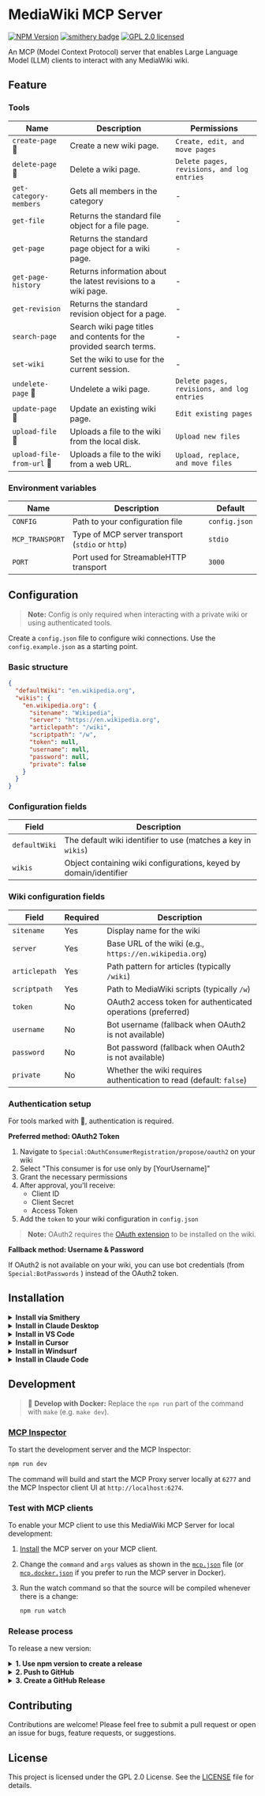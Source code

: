 # MediaWiki MCP Server
[![NPM Version](https://img.shields.io/npm/v/%40professional-wiki%2Fmediawiki-mcp-server?color=red)](https://www.npmjs.com/package/@professional-wiki/mediawiki-mcp-server) [![smithery badge](https://smithery.ai/badge/@ProfessionalWiki/mediawiki-mcp-server)](https://smithery.ai/server/@ProfessionalWiki/mediawiki-mcp-server) [![GPL 2.0 licensed](https://img.shields.io/npm/l/%40professional-wiki%2Fmediawiki-mcp-server)](./LICENSE)

An MCP (Model Context Protocol) server that enables Large Language Model (LLM) clients to interact with any MediaWiki wiki.

## Feature

### Tools

| Name | Description | Permissions |
|---|---|---|
| `create-page` 🔐 | Create a new wiki page. | `Create, edit, and move pages` |
| `delete-page` 🔐 | Delete a wiki page. | `Delete pages, revisions, and log entries` |
| `get-category-members` | Gets all members in the category | - |
| `get-file` | Returns the standard file object for a file page. | - |
| `get-page` | Returns the standard page object for a wiki page. | - |
| `get-page-history` | Returns information about the latest revisions to a wiki page. | - |
| `get-revision` | Returns the standard revision object for a page. | - |
| `search-page` | Search wiki page titles and contents for the provided search terms. | - |
| `set-wiki` | Set the wiki to use for the current session. | - |
| `undelete-page` 🔐 | Undelete a wiki page. | `Delete pages, revisions, and log entries` |
| `update-page` 🔐 | Update an existing wiki page. | `Edit existing pages` |
| `upload-file` 🔐 | Uploads a file to the wiki from the local disk. | `Upload new files` |
| `upload-file-from-url` 🔐 | Uploads a file to the wiki from a web URL. | `Upload, replace, and move files` |

### Environment variables
| Name | Description | Default |
|---|---|---|
| `CONFIG` | Path to your configuration file | `config.json` |
| `MCP_TRANSPORT` | Type of MCP server transport (`stdio` or `http`) | `stdio` |
| `PORT` | Port used for StreamableHTTP transport | `3000` |

## Configuration

> **Note:** Config is only required when interacting with a private wiki or using authenticated tools.

Create a `config.json` file to configure wiki connections. Use the `config.example.json` as a starting point.

### Basic structure

```json
{
  "defaultWiki": "en.wikipedia.org",
  "wikis": {
    "en.wikipedia.org": {
      "sitename": "Wikipedia",
      "server": "https://en.wikipedia.org",
      "articlepath": "/wiki",
      "scriptpath": "/w",
      "token": null,
      "username": null,
      "password": null,
      "private": false
    }
  }
}
```

### Configuration fields

| Field | Description |
|---|---|
| `defaultWiki` | The default wiki identifier to use (matches a key in `wikis`) |
| `wikis` | Object containing wiki configurations, keyed by domain/identifier |

### Wiki configuration fields

| Field | Required | Description |
|---|---|---|
| `sitename` | Yes | Display name for the wiki |
| `server` | Yes | Base URL of the wiki (e.g., `https://en.wikipedia.org`) |
| `articlepath` | Yes | Path pattern for articles (typically `/wiki`) |
| `scriptpath` | Yes | Path to MediaWiki scripts (typically `/w`) |
| `token` | No | OAuth2 access token for authenticated operations (preferred) |
| `username` | No | Bot username (fallback when OAuth2 is not available) |
| `password` | No | Bot password (fallback when OAuth2 is not available) |
| `private` | No | Whether the wiki requires authentication to read (default: `false`) |

### Authentication setup

For tools marked with 🔐, authentication is required.

**Preferred method: OAuth2 Token**

1. Navigate to `Special:OAuthConsumerRegistration/propose/oauth2` on your wiki
2. Select "This consumer is for use only by [YourUsername]"
3. Grant the necessary permissions
4. After approval, you'll receive:
   - Client ID
   - Client Secret
   - Access Token
5. Add the `token` to your wiki configuration in `config.json`

> **Note:** OAuth2 requires the [OAuth extension](https://www.mediawiki.org/wiki/Special:MyLanguage/Extension:OAuth) to be installed on the wiki.

**Fallback method: Username & Password**

If OAuth2 is not available on your wiki, you can use bot credentials (from `Special:BotPasswords` ) instead of the OAuth2 token.

## Installation

<details><summary><b>Install via Smithery</b></summary>

To install MediaWiki MCP Server for Claude Desktop automatically via [Smithery](https://smithery.ai/server/@ProfessionalWiki/mediawiki-mcp-server):

```bash
npx -y @smithery/cli install @ProfessionalWiki/mediawiki-mcp-server --client claude
```
</details>

<details>
<summary><b>Install in Claude Desktop</b></summary>

Follow the [guide](https://modelcontextprotocol.io/quickstart/user), use following configuration:

```json
{
  "mcpServers": {
    "mediawiki-mcp-server": {
      "command": "npx",
      "args": [
        "@professional-wiki/mediawiki-mcp-server@latest"
      ],
      "env": {
        "CONFIG": "path/to/config.json"
      }
    }
  }
}
```
</details>

<details><summary><b>Install in VS Code</b></summary>

[![Install in VS Code](https://img.shields.io/badge/Add%20to-VS%20Code-blue?style=for-the-badge&labelColor=%230e1116&color=%234076b5)](https://insiders.vscode.dev/redirect?url=vscode%3Amcp%2Finstall%3F%257B%2522name%2522%253A%2522mediawiki-mcp-server%2522%252C%2522command%2522%253A%2522npx%2522%252C%2522args%2522%253A%255B%2522%2540professional-wiki%252Fmediawiki-mcp-server%2540latest%2522%255D%257D)
[![Install in VS Code Insiders](https://img.shields.io/badge/Add%20to-VS%20Code%20Insiders-blue?style=for-the-badge&labelColor=%230e1116&color=%234f967e)](https://insiders.vscode.dev/redirect?url=vscode-insiders%3Amcp%2Finstall%3F%257B%2522name%2522%253A%2522mediawiki-mcp-server%2522%252C%2522command%2522%253A%2522npx%2522%252C%2522args%2522%253A%255B%2522%2540professional-wiki%252Fmediawiki-mcp-server%2540latest%2522%255D%257D)

```bash
code --add-mcp '{"name":"mediawiki-mcp-server","command":"npx","args":["@professional-wiki/mediawiki-mcp-server@latest"]}'
```
</details>

<details>
<summary><b>Install in Cursor</b></summary>

[![Install in Cursor](https://cursor.com/deeplink/mcp-install-dark.svg)](https://cursor.com/install-mcp?name=mediawiki-mcp-server&config=eyJjb21tYW5kIjoibnB4IEBwcm9mZXNzaW9uYWwtd2lraS9tZWRpYXdpa2ktbWNwLXNlcnZlckBsYXRlc3QifQ%3D%3D)

Go to `Cursor Settings` -> `MCP` -> `Add new MCP Server`. Name to your liking, use `command` type with the command `npx @professional-wiki/mediawiki-mcp-server`. You can also verify config or add command like arguments via clicking `Edit`.

```json
{
  "mcpServers": {
    "mediawiki-mcp-server": {
      "command": "npx",
      "args": [
        "@professional-wiki/mediawiki-mcp-server@latest"
      ],
      "env": {
        "CONFIG": "path/to/config.json"
      }
    }
  }
}
```
</details>

<details>
<summary><b>Install in Windsurf</b></summary>

Follow the [guide](https://docs.windsurf.com/windsurf/cascade/mcp), use following configuration:

```json
{
  "mcpServers": {
    "mediawiki-mcp-server": {
      "command": "npx",
      "args": [
        "@professional-wiki/mediawiki-mcp-server@latest"
      ],
      "env": {
        "CONFIG": "path/to/config.json"
      }
    }
  }
}
```
</details>

<details>
<summary><b>Install in Claude Code</b></summary>

Follow the [Claude Code MCP docs](https://docs.anthropic.com/en/docs/claude-code/mcp).

Run the below command, optionally with `-e` flags to specify environment variables.

    claude mcp add mediawiki-mcp-server npx @professional-wiki/mediawiki-mcp-server@latest

You should end up with something like the below in your `.claude.json` config:

```json
"mcpServers": {
  "mediawiki-mcp-server": {
    "type": "stdio",
    "command": "npx",
    "args": [
      "@professional-wiki/mediawiki-mcp-server@latest"
    ],
    "env": {
      "CONFIG": "path/to/config.json"
    }
  }
},
```
</details>

## Development

> 🐋 **Develop with Docker:** Replace the `npm run` part of the command with `make` (e.g. `make dev`).

### [MCP Inspector](https://github.com/modelcontextprotocol/inspector)

To start the development server and the MCP Inspector:
```sh
npm run dev
```

The command will build and start the MCP Proxy server locally at `6277` and the MCP Inspector client UI at `http://localhost:6274`.

### Test with MCP clients

To enable your MCP client to use this MediaWiki MCP Server for local development: 

1. [Install](#installation) the MCP server on your MCP client.
2. Change the `command` and `args` values as shown in the [`mcp.json`](mcp.json) file (or [`mcp.docker.json`](mcp.docker.json) if you prefer to run the MCP server in Docker).
3. Run the watch command so that the source will be compiled whenever there is a change:

	```sh
	npm run watch
	```

### Release process

To release a new version:

<details>
<summary><b>1. Use npm version to create a release</b></summary>

```sh
# For patch release (0.1.1 → 0.1.2)
npm version patch

# For minor release (0.1.1 → 0.2.0)
npm version minor

# For major release (0.1.1 → 1.0.0)
npm version major

# Or specify exact version
npm version 0.2.0
```

This command automatically:
- Updates `package.json` and `package-lock.json`
- Syncs the version in `server.json` (via the version script)
- Creates a git commit
- Creates a git tag (e.g., `v0.2.0`)
</details>

<details>
<summary><b>2. Push to GitHub</b></summary>

```sh
git push origin master --follow-tags
```
</details>

<details>
<summary><b>3. Create a GitHub Release</b></summary>

1. Go to the [Releases page](https://github.com/ProfessionalWiki/MediaWiki-MCP-Server/releases)
2. Click "Create a new release"
3. Select the tag you just pushed (e.g., `v0.2.0`)
4. Add a title and release notes
5. Click "Publish release"

The GitHub Actions workflow will automatically:
- Build and publish to [NPM](https://www.npmjs.com/package/@professional-wiki/mediawiki-mcp-server) 
- Publish to the [MCP Registry](https://registry.modelcontextprotocol.io/v0/servers?search=io.github.professionalwiki/mediawiki-mcp-server)
</details>

## Contributing

Contributions are welcome! Please feel free to submit a pull request or open an issue for bugs, feature requests, or suggestions.

## License

This project is licensed under the GPL 2.0 License. See the [LICENSE](LICENSE) file for details.
